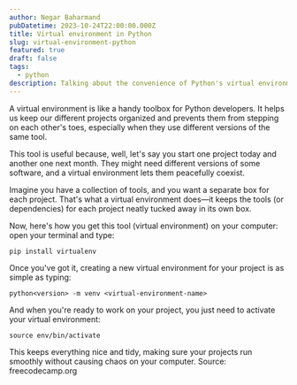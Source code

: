 ```yaml
---
author: Negar Baharmand
pubDatetime: 2023-10-24T22:00:00.000Z
title: Virtual environment in Python
slug: virtual-environment-python
featured: true
draft: false
tags:
  - python
description: Talking about the convenience of Python's virtual environments—a helpful toolbox that keeps your projects tidy by managing dependencies and versions separately, ensuring a stable system.
---
```


A virtual environment is like a handy toolbox for Python developers. It helps us keep our different projects organized and prevents them from stepping on each other's toes, especially when they use different versions of the same tool.

This tool is useful because, well, let's say you start one project today and another one next month. They might need different versions of some software, and a virtual environment lets them peacefully coexist.

Imagine you have a collection of tools, and you want a separate box for each project. That's what a virtual environment does—it keeps the tools (or dependencies) for each project neatly tucked away in its own box.

Now, here's how you get this tool (virtual environment) on your computer: open your terminal and type:

```shell
pip install virtualenv
```

Once you've got it, creating a new virtual environment for your project is as simple as typing:

```shell
python<version> -m venv <virtual-environment-name>
```

And when you're ready to work on your project, you just need to activate your virtual environment:

```shell
source env/bin/activate
```

This keeps everything nice and tidy, making sure your projects run smoothly without causing chaos on your computer. Source: freecodecamp.org
